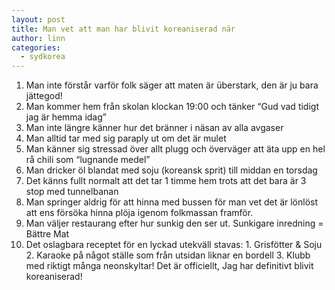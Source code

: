```yaml
---
layout: post
title: Man vet att man har blivit koreaniserad när
author: linn
categories:
  - sydkorea
---
```


1. Man inte förstår varför folk säger att maten är überstark, den är ju bara jättegod!
2. Man kommer hem från skolan klockan 19:00 och tänker “Gud vad tidigt jag är hemma idag”
3. Man inte längre känner hur det bränner i näsan av alla avgaser
4. Man alltid tar med sig paraply ut om det är mulet
5. Man känner sig stressad över allt plugg och överväger att äta upp en hel rå chili som “lugnande medel”
6. Man dricker öl blandat med soju (koreansk sprit) till middan en torsdag
7. Det känns fullt normalt att det tar 1 timme hem trots att det bara är 3 stop med tunnelbanan
8. Man springer aldrig för att hinna med bussen för man vet det är lönlöst att ens försöka hinna plöja igenom folkmassan framför.
9. Man väljer restaurang efter hur sunkig den ser ut. Sunkigare inredning = Bättre Mat
10. Det oslagbara receptet för en lyckad utekväll stavas: 1. Grisfötter & Soju 2. Karaoke på något ställe som från utsidan liknar en bordell 3. Klubb med riktigt många neonskyltar!
Det är officiellt, Jag har definitivt blivit koreaniserad!